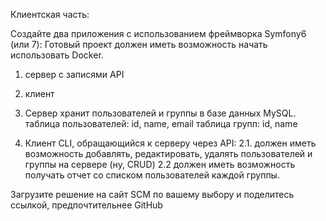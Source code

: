 Клиентская часть:

Создайте два приложения с использованием фреймворка Symfony6 (или 7):
Готовый проект должен иметь возможность начать использовать Docker.
1. сервер с записями API
2. клиент

1. Сервер хранит пользователей и группы в базе данных MySQL.
   таблица пользователей: id, name, email
   таблица групп: id, name

2. Клиент CLI, обращающийся к серверу через API:
   2.1. должен иметь возможность добавлять, редактировать, удалять пользователей и группы на сервере (ну, CRUD)
   2.2 должен иметь возможность получать отчет со списком пользователей каждой группы.

Загрузите решение на сайт SCM по вашему выбору и поделитесь ссылкой, предпочтительнее GitHub